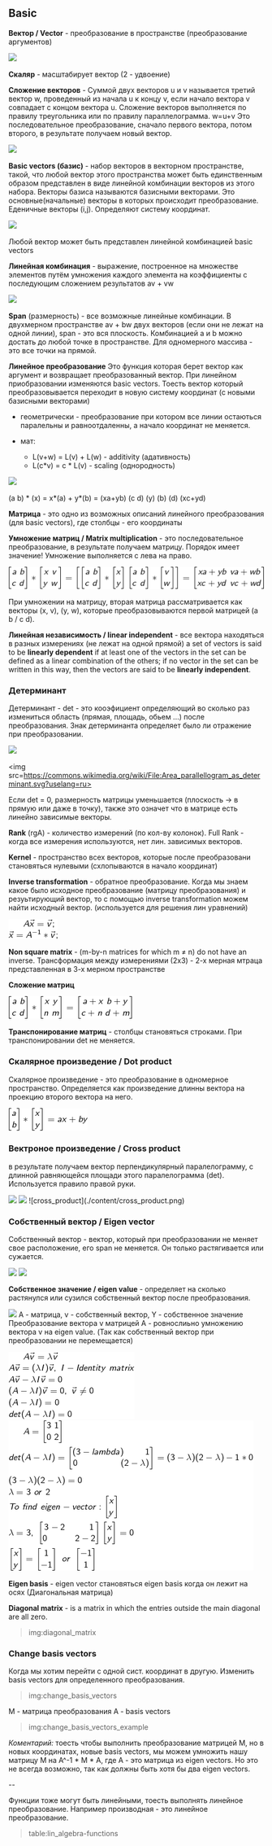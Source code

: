 ## Basic

**Вектор / Vector** - преобразование в пространстве (преобразование аргументов)

<img src=https://wikimedia.org/api/rest_v1/media/math/render/svg/70a031c92741d94ef93fa6613a3f993940c41943>

**Скаляр** - масштабирует вектор (2 - удвоение)

**Сложение векторов** - Суммой двух векторов u и v называется третий вектор w, проведенный из начала u к концу v, если начало вектора v совпадает с концом вектора u. Сложение векторов выполняется по правилу треугольника или по правилу параллелограмма. w=u+v
Это последовательное преобразование, сначало первого вектора, потом второго, в результате получаем новый вектор.

<img src=http://www.math24.ru/images/vector-addition2.jpg>

**Basic vectors (базис)** - набор векторов в векторном пространстве, такой, что любой вектор этого пространства может быть единственным образом представлен в виде линейной комбинации векторов из этого набора. Векторы базиса называются базисными векторами. 
Это основные(начальные) векторы в которых происходит преобразование. Еденичные векторы (i,j). Определяют систему координат.

<img src=https://upload.wikimedia.org/wikipedia/commons/thumb/f/f4/3d_two_bases_same_vector.svg/195px-3d_two_bases_same_vector.svg.png>

Любой вектор может быть представлен линейной комбинацией basic vectors

**Линейная комбинация** - выражение, построенное на множестве элементов путём умножения каждого элемента на коэффициенты с последующим сложением результатов
av + vw

<img src=https://function-x.ru/image/vect_sum.jpg>

**Span** (размерность) - все возможные линейные комбинации.
В двухмерном пространстве av + bw двух векторов (если они не лежат на одной линии), span - это вся плоскость. Комбинацией a и b можно достать до любой точке в пространстве. Для одномерного массива - это все точки на прямой.

**Линейное преобразование**
Это функция которая берет вектор как аргумент и возвращает преобразованный вектор. При линейном приобразовании изменяются basic vectors. Тоесть вектор который преобразовывается переходит в новую систему координат (с новыми базисными векторами)

- геометрически - преобразование при котором все линии остаються паралельны и равноотдаленны, а начало координат не меняется.

- мат:
	- L(v+w) = L(v) + L(w) - additivity (адативность)
	- L(c*v) = c * L(v) - scaling (однородность)
	
<img src=http://ru.solverbook.com/wp-content/ql-cache/quicklatex.com-eb7e8c525c1007d9bf4111bc3699f761_l3.svg>

(a b) * (x) = x*(a) + y*(b) = (xa+yb)
(c d)   (y)     (b)     (d)   (xc+yd) 

**Матрица** - это одно из возможных описаний линейного преобразования (для basic vectors), где столбцы - его координаты

**Умножение матриц / Matrix multiplication** - это последовательное преобразование, в результате получаем матрицу. Порядок имеет значение! Умножение выполняется с лева на право.

![matrix_prod](./content/matrix_prod.png)

При умножении на матрицу, вторая матрица рассматривается как векторы (x, v), (y, w), которые преобразовываются первой матрицей (a b / c d).

**Линейная независимость / linear independent** - все вектора находяться в разных измерениях (не лежат на одной прямой)
a set of vectors is said to be **linearly dependent** if at least one of the vectors in the set can be defined as a linear combination of the others; if no vector in the set can be written in this way, then the vectors are said to be **linearly independent**.

### Детерминант

Детерминант - det - это кооэфициент определяющий во сколько раз измениться область (прямая, площадь, обьем ...) после преобразования. Знак детерминанта определяет было ли отражение при преобразовании.

<img src=https://wikimedia.org/api/rest_v1/media/math/render/svg/5b2e40d390e1d26039aabee44c7d1d86c8755232>

<img src=https://commons.wikimedia.org/wiki/File:Area_parallellogram_as_determinant.svg?uselang=ru>

Если det = 0, размерность матрицы уменьшается (плоскость -> в прямую или даже в точку), также это означет что в матрице есть линейно зависимые векторы.

**Rank** (rgA) - количество измерений  (по кол-ву колонок). Full Rank - когда все измерения используются, нет лин. зависимых векторов.

**Kernel** - пространство всех векторов, которые после преобразовани становяться нулевыми (схлопываются в начало координат)

**Inverse transformation** - обратное преобразование. Когда мы знаем какое было исходное преобразование (матрицу преобразования) и резуьтирующий вектор, то с помощью inverse transformation можем найти исходный вектор. (используется для решения лин уравнений)

![invers_transf](./content/inverse_transf.png)

**Non square matrix** - (m-by-n matrices for which m ≠ n) do not have an inverse. Трансформация между измерениями (2x3) - 2-х мерная мтраца представленная в 3-х мерном пространстве

**Сложение матриц**

![matrix_add](./content/matrix_add.png)

**Транспонирование матриц** - столбцы становяться строками. При транспонировании det не меняется.

### Скалярное произведение / Dot product

Скалярное произведение - это преобразование в одномерное пространство. Определяется как произведение длинны вектора на проекцию второго вектора на него.

![dot_product](./content/dot_product.png)

### Вектроное произведение /  Cross product
в результате получаем вектор перпендикулярный паралелограмму, с длинной равняющейся площади этого паралелограмма (det). Используется правило правой руки.

<img src=https://en.wikipedia.org/wiki/File:Cross_product_vector.svg>
<img src=https://upload.wikimedia.org/wikipedia/commons/thumb/d/d2/Right_hand_rule_cross_product.svg/220px-Right_hand_rule_cross_product.svg.png>
![cross_product](./content/cross_product.png)

### Собственный вектор / Eigen vector 

Собственный вектор - вектор, который при преобразовании не меняет свое расположение, его span не меняется. Он только растягивается или сужается.

<img src=https://en.wikipedia.org/wiki/File:Eigenvectors.gif>
<img src=https://upload.wikimedia.org/wikipedia/commons/thumb/5/58/Eigenvalue_equation.svg/250px-Eigenvalue_equation.svg.png>

**Собственное значение / eigen value** - определяет на сколько растянулся или сузился собственный вектор после преобразования.

<img src=https://wikimedia.org/api/rest_v1/media/math/render/svg/a6a81419426d308a21f35ebeb5d686afbcc5a62c>
A - матрица, v - собственный вектор, Y - собственное значение
Преобразование вектора v матрицей А - ровнослиьно умножению вектора v на eigen value. (Так как собственный вектор при преобразовании не перемещается)

![eigen_value](./content/eigen_value.png)
![eigen_value_example](./content/eigen_value_example.png)


**Eigen basis** - eigen vector становяться eigen basis когда он лежит на осях (Диагональная матрица)

**Diagonal matrix** - is a matrix in which the entries outside the main diagonal are all zero.

> img:diagonal_matrix

### Change basis vectors

Когда мы хотим перейти с одной сист. координат в другую. Изменить basis vectors для определенного преобразования.

> img:change_basis_vectors

М - матрица преобразования
А - basis vectors

> img:change_basis_vectors_example

*Коментарий:* тоесть чтобы выполнить преобразование матрицей М, но в новых координатах, новые basis vectors, мы можем умножить нашу матрицу М на A^-1 * M * A, где А - это матрица из eigen vectors. Но это не всегда возможно, так как должны быть хотя бы два eigen vectors.


--

Функции тоже могут быть линейными, тоесть выполнять линейное преобразование. Например производная - это линейное преобразование.

> table:lin_algebra-functions